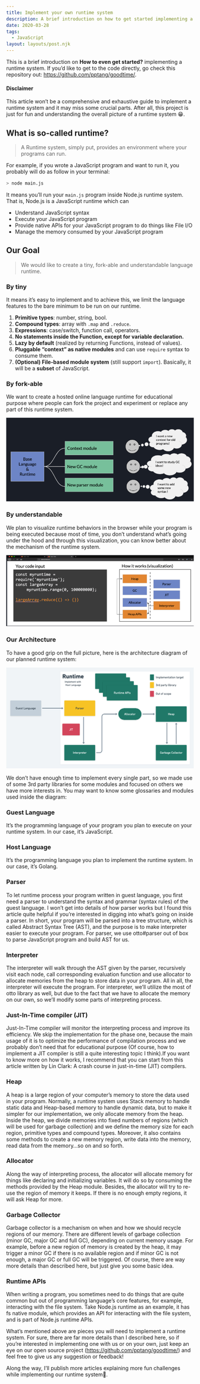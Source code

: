 ```yaml
---
title: Implement your own runtime system
description: A brief introduction on how to get started implementing a runtime system fron scratch.
date: 2020-03-28
tags:
  - JavaScript
layout: layouts/post.njk
---
```


This is a brief introduction on **How to even get started?** implementing a runtime system.
If you’d like to get to the code directly, go check this repository out: https://github.com/pptang/goodtime/.

#### Disclaimer

This article won’t be a comprehensive and exhaustive guide to implement a runtime system and it may miss some crucial parts. After all, this project is just for fun and understanding the overall picture of a runtime system 😁.

## What is so-called runtime?

> A Runtime system, simply put, provides an environment where your programs can run.

For example, if you wrote a JavaScript program and want to run it, you probably will do as follow in your terminal:

```bash
> node main.js
```

It means you’ll run your `main.js` program inside Node.js runtime system.
That is, Node.js is a JavaScript runtime which can

- Understand JavaScript syntax
- Execute your JavaScript program
- Provide native APIs for your JavaScript program to do things like File I/O
- Manage the memory consumed by your JavaScript program

## Our Goal

> We would like to create a tiny, fork-able and understandable language runtime.

### By tiny

It means it’s easy to implement and to achieve this, we limit the language features to the bare minimum to be run on our runtime.

1. **Primitive types**: number, string, bool.
2. **Compound types**: array with `.map` and `.reduce`.
3. **Expressions**: case/switch, function call, operators.
4. **No statements inside the Function, except for variable declaration.**
5. **Lazy by default** (realized by returning Functions, instead of values).
6. **Pluggable “context” as native modules** and can use `require` syntax to consume them.
7. **(Optional) File-based module system** (still support `import`).
   Basically, it will be a **subset** of JavaScript.

### By fork-able

We want to create a hosted online language runtime for educational purpose where people can fork the project and experiment or replace any part of this runtime system.

![You can experiment with this runtime whatever you like!](/img/posts/runtime/architecture.png)

### By understandable

We plan to visualize runtime behaviors in the browser while your program is being executed because most of time, you don’t understand what’s going under the hood and through this visualization, you can know better about the mechanism of the runtime system.

![You can see what’s going on when your program is being executed.](/img/posts/runtime/visualization.png)

### Our Architecture

To have a good grip on the full picture, here is the architecture diagram of our planned runtime system:

![Runtime architecture](/img/posts/runtime/runtime-architecture.png)

We don’t have enough time to implement every single part, so we made use of some 3rd party libraries for some modules and focused on others we have more interests in.
You may want to know some glossaries and modules used inside the diagram:

### Guest Language

It’s the programming language of your program you plan to execute on your runtime system. In our case, it’s JavaScript.

### Host Language

It’s the programming language you plan to implement the runtime system. In our case, it’s Golang.

### Parser

To let runtime process your program written in guest language, you first need a parser to understand the syntax and grammar (syntax rules) of the guest language. I won’t get into details of how parser works but I found this article quite helpful if you’re interested in digging into what’s going on inside a parser. In short, your program will be parsed into a tree structure, which is called Abstract Syntax Tree (AST), and the purpose is to make interpreter easier to execute your program.
For parser, we use otto#parser out of box to parse JavaScript program and build AST for us.

### Interpreter

The interpreter will walk through the AST given by the parser, recursively visit each node, call corresponding evaluation function and use allocator to allocate memories from the heap to store data in your program. All in all, the interpreter will execute the program.
For interpreter, we’ll utilize the most of otto library as well, but due to the fact that we have to allocate the memory on our own, so we’ll modify some parts of interpreting process.

### Just-In-Time compiler (JIT)

Just-In-Time compiler will monitor the interpreting process and improve its efficiency. We skip the implementation for the phase one, because the main usage of it is to optimize the performance of compilation process and we probably don’t need that for educational purpose (Of course, how to implement a JIT compiler is still a quite interesting topic I think).If you want to know more on how it works, I recommend that you can start from this article written by Lin Clark: A crash course in just-in-time (JIT) compilers.

### Heap

A heap is a large region of your computer’s memory to store the data used in your program. Normally, a runtime system uses Stack memory to handle static data and Heap-based memory to handle dynamic data, but to make it simpler for our implementation, we only allocate memory from the heap. Inside the heap, we divide memories into fixed numbers of regions (which will be used for garbage collection) and we define the memory size for each region, primitive types and compound types. Moreover, it also contains some methods to create a new memory region, write data into the memory, read data from the memory…so on and so forth.

### Allocator

Along the way of interpreting process, the allocator will allocate memory for things like declaring and initializing variables. It will do so by consuming the methods provided by the Heap module. Besides, the allocator will try to re-use the region of memory it keeps. If there is no enough empty regions, it will ask Heap for more.

### Garbage Collector

Garbage collector is a mechanism on when and how we should recycle regions of our memory. There are different levels of garbage collection (minor GC, major GC and full GC), depending on current memory usage. For example, before a new region of memory is created by the heap, it may trigger a minor GC if there is no available region and if minor GC is not enough, a major GC or full GC will be triggered. Of course, there are way more details than described here, but just give you some basic idea.

### Runtime APIs

When writing a program, you sometimes need to do things that are quite common but out of programming language’s core features, for example, interacting with the file system. Take Node.js runtime as an example, it has fs native module, which provides an API for interacting with the file system, and is part of Node.js runtime APIs.

What’s mentioned above are pieces you will need to implement a runtime system. For sure, there are far more details than I described here, so if you’re interested in implementing one with us or on your own, just keep an eye on our open source project (https://github.com/pptang/goodtime/) and feel free to give us any suggestion or feedback!

Along the way, I’ll publish more articles explaining more fun challenges while implementing our runtime system🙂.

